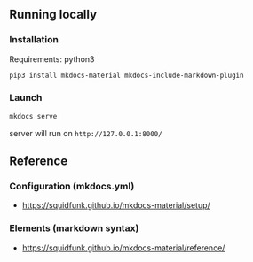 ## Running locally
### Installation
Requirements: python3
```sh
pip3 install mkdocs-material mkdocs-include-markdown-plugin
```

###  Launch
```sh
mkdocs serve
```
server will run on `http://127.0.0.1:8000/`


## Reference
### Configuration  (mkdocs.yml)
- https://squidfunk.github.io/mkdocs-material/setup/


### Elements (markdown syntax)
- https://squidfunk.github.io/mkdocs-material/reference/
